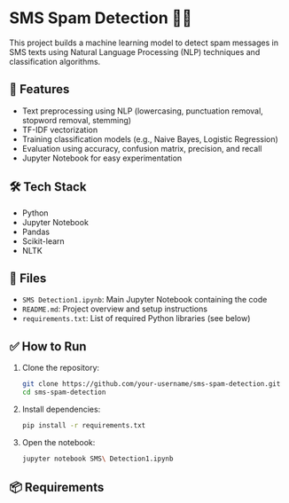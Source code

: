 # SMS Spam Detection 📩🚫

This project builds a machine learning model to detect spam messages in SMS texts using Natural Language Processing (NLP) techniques and classification algorithms.

## 📌 Features

- Text preprocessing using NLP (lowercasing, punctuation removal, stopword removal, stemming)
- TF-IDF vectorization
- Training classification models (e.g., Naive Bayes, Logistic Regression)
- Evaluation using accuracy, confusion matrix, precision, and recall
- Jupyter Notebook for easy experimentation

## 🛠️ Tech Stack

- Python
- Jupyter Notebook
- Pandas
- Scikit-learn
- NLTK

## 📂 Files

- `SMS Detection1.ipynb`: Main Jupyter Notebook containing the code
- `README.md`: Project overview and setup instructions
- `requirements.txt`: List of required Python libraries (see below)

## ✅ How to Run

1. Clone the repository:
    ```bash
    git clone https://github.com/your-username/sms-spam-detection.git
    cd sms-spam-detection
    ```

2. Install dependencies:
    ```bash
    pip install -r requirements.txt
    ```

3. Open the notebook:
    ```bash
    jupyter notebook SMS\ Detection1.ipynb
    ```

## 📦 Requirements

